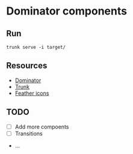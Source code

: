 # Dominator components

## Run

```
trunk serve -i target/
```

## Resources

- [Dominator](https://docs.rs/dominator)
- [Trunk](https://trunkrs.dev)
- [Feather icons](https://feathericons.com/)

## TODO

- [ ] Add more compoents
- [ ] Transitions
- ...
